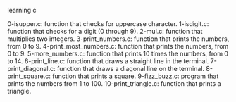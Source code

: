 learning c

0-isupper.c:  function that checks for uppercase character.
1-isdigit.c: function that checks for a digit (0 through 9).
2-mul.c: function that multiplies two integers.
3-print_numbers.c: function that prints the numbers, from 0 to 9.
4-print_most_numbers.c: function that prints the numbers, from 0 to 9.
5-more_numbers.c: function that prints 10 times the numbers, from 0 to 14.
6-print_line.c: function that draws a straight line in the terminal.
7-print_diagonal.c: function that draws a diagonal line on the terminal.
8-print_square.c: function that prints a square.
9-fizz_buzz.c: program that prints the numbers from 1 to 100.
10-print_triangle.c: function that prints a triangle.